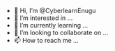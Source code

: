 - 👋 Hi, I’m @CyberlearnEnugu
- 👀 I’m interested in ...
- 🌱 I’m currently learning ...
- 💞️ I’m looking to collaborate on ...
- 📫 How to reach me ...

<!---
CyberlearnEnugu/CyberlearnEnugu is a ✨ special ✨ repository because its `README.md` (this file) appears on your GitHub profile.
You can click the Preview link to take a look at your changes.
--->

